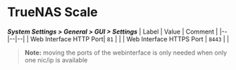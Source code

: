 # TrueNAS Scale

_**System Settings > General > GUI > Settings**_
| Label | Value | Comment |
|--|--|--|
| Web Interface HTTP Port| `81` |  |
| Web Interface HTTPS Port | `8443` |  |

> **Note:** moving the ports of the webinterface is only needed when only one nic/ip is available

